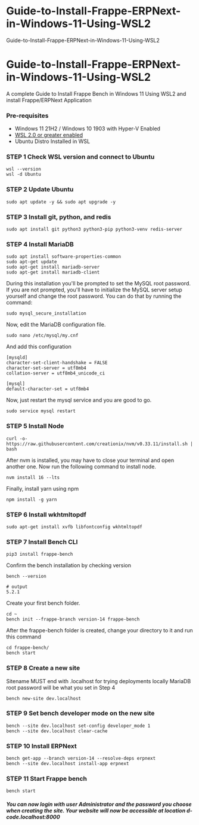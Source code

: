 # Guide-to-Install-Frappe-ERPNext-in-Windows-11-Using-WSL2
Guide-to-Install-Frappe-ERPNext-in-Windows-11-Using-WSL2

# Guide-to-Install-Frappe-ERPNext-in-Windows-11-Using-WSL2

A complete Guide to Install Frappe Bench in Windows 11 Using WSL2 and install Frappe/ERPNext Application

### Pre-requisites 

- Windows 11 21H2 / Windows 10 1903 with Hyper-V Enabled
- [WSL 2.0 or greater enabled](https://learn.microsoft.com/en-us/windows/wsl/install#install-wsl-command)
- Ubuntu Distro Installed in WSL

### STEP 1 Check WSL version and connect to Ubuntu

	wsl --version
	wsl -d Ubuntu

### STEP 2  Update Ubuntu

	sudo apt update -y && sudo apt upgrade -y

### STEP 3  Install git, python, and redis

	sudo apt install git python3 python3-pip python3-venv redis-server

### STEP 4  Install MariaDB

	sudo apt install software-properties-common
 	sudo apt-get update
	sudo apt-get install mariadb-server
 	sudo apt-get install mariadb-client

During this installation you'll be prompted to set the MySQL root password. If you are not prompted, you'll have to initialize the MySQL server setup yourself and change the root password. You can do that by running the command:

	sudo mysql_secure_installation

Now, edit the MariaDB configuration file.

	sudo nano /etc/mysql/my.cnf

And add this configuration

	[mysqld]
	character-set-client-handshake = FALSE
	character-set-server = utf8mb4
	collation-server = utf8mb4_unicode_ci
	
	[mysql]
	default-character-set = utf8mb4

Now, just restart the mysql service and you are good to go.

	sudo service mysql restart

### STEP 5 Install Node

	curl -o- https://raw.githubusercontent.com/creationix/nvm/v0.33.11/install.sh | bash

After nvm is installed, you may have to close your terminal and open another one. Now run the following command to install node.

	nvm install 16 --lts

Finally, install yarn using npm

	npm install -g yarn

### STEP 6 Install wkhtmltopdf

	sudo apt-get install xvfb libfontconfig wkhtmltopdf

### STEP 7 Install Bench CLI

	pip3 install frappe-bench

Confirm the bench installation by checking version

	bench --version
	
	# output
	5.2.1
 
Create your first bench folder.

	cd ~
	bench init --frappe-branch version-14 frappe-bench

After the frappe-bench folder is created, change your directory to it and run this command

	cd frappe-bench/
 	bench start

### STEP 8 Create a new site

Sitename MUST end with .localhost for trying deployments locally
MariaDB root password will be what you set in Step 4
    
	bench new-site dev.localhost
   
### STEP 9 Set bench developer mode on the new site

	bench --site dev.localhost set-config developer_mode 1
	bench --site dev.localhost clear-cache   
    
### STEP 10 Install ERPNext

	bench get-app --branch version-14 --resolve-deps erpnext
	bench --site dev.localhost install-app erpnext
 
### STEP 11 Start Frappe bench

	bench start

##### You can now login with user Administrator and the password you choose when creating the site. Your website will now be accessible at location d-code.localhost:8000
